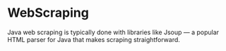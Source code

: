 # WebScraping
Java web scraping is typically done with libraries like Jsoup — a popular HTML parser for Java that makes scraping straightforward.
